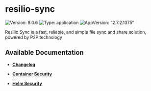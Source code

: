 # resilio-sync

![Version: 8.0.6](https://img.shields.io/badge/Version-8.0.6-informational?style=flat-square) ![Type: application](https://img.shields.io/badge/Type-application-informational?style=flat-square) ![AppVersion: "2.7.2.1375"](https://img.shields.io/badge/AppVersion-"2.7.2.1375"-informational?style=flat-square)

Resilio Sync is a fast, reliable, and simple file sync and share solution, powered by P2P technology

## Available Documentation

- [**Changelog**](CHANGELOG)

- [**Container Security**](container-security)

- [**Helm Security**](helm-security)

